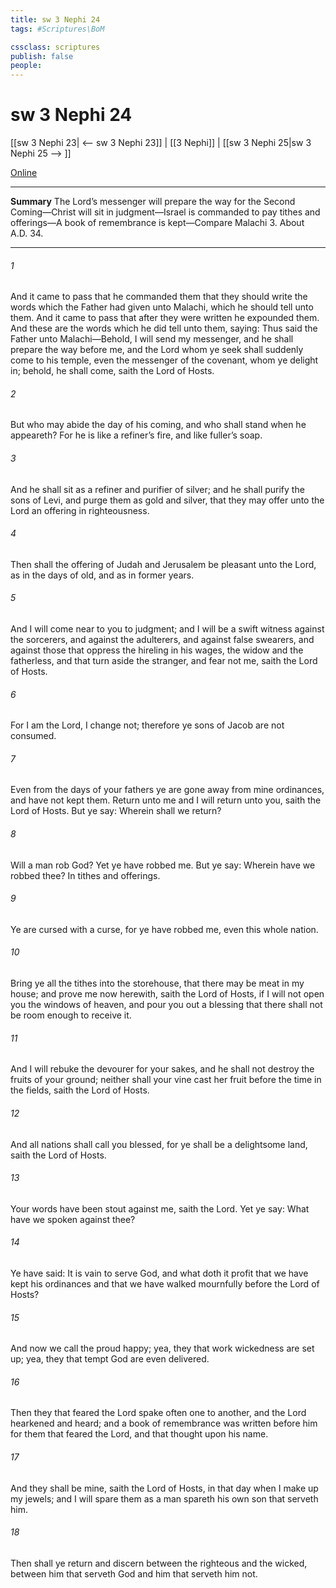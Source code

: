 ```yaml
---
title: sw 3 Nephi 24
tags: #Scriptures\BoM

cssclass: scriptures
publish: false
people:
---
```


# sw 3 Nephi 24
[[sw 3 Nephi 23| <-- sw 3 Nephi 23]] | [[3 Nephi]] | [[sw 3 Nephi 25|sw 3 Nephi 25 --> ]]

[Online](https://churchofjesuschrist.org/study/scriptures/bofm/3-ne/24?lang=eng)

---
__Summary__
The Lord’s messenger will prepare the way for the Second Coming—Christ will sit in judgment—Israel is commanded to pay tithes and offerings—A book of remembrance is kept—Compare Malachi 3. About A.D. 34.

---
###### 1 
And it came to pass that he commanded them that they should write the words which the Father had given unto Malachi, which he should tell unto them. And it came to pass that after they were written he expounded them. And these are the words which he did tell unto them, saying: Thus said the Father unto Malachi—Behold, I will send my messenger, and he shall prepare the way before me, and the Lord whom ye seek shall suddenly come to his temple, even the messenger of the covenant, whom ye delight in; behold, he shall come, saith the Lord of Hosts.

###### 2 
But who may abide the day of his coming, and who shall stand when he appeareth? For he is like a refiner’s fire, and like fuller’s soap.

###### 3 
And he shall sit as a refiner and purifier of silver; and he shall purify the sons of Levi, and purge them as gold and silver, that they may offer unto the Lord an offering in righteousness.

###### 4 
Then shall the offering of Judah and Jerusalem be pleasant unto the Lord, as in the days of old, and as in former years.

###### 5 
And I will come near to you to judgment; and I will be a swift witness against the sorcerers, and against the adulterers, and against false swearers, and against those that oppress the hireling in his wages, the widow and the fatherless, and that turn aside the stranger, and fear not me, saith the Lord of Hosts.

###### 6 
For I am the Lord, I change not; therefore ye sons of Jacob are not consumed.

###### 7 
Even from the days of your fathers ye are gone away from mine ordinances, and have not kept them. Return unto me and I will return unto you, saith the Lord of Hosts. But ye say: Wherein shall we return?

###### 8 
Will a man rob God? Yet ye have robbed me. But ye say: Wherein have we robbed thee? In tithes and offerings.

###### 9 
Ye are cursed with a curse, for ye have robbed me, even this whole nation.

###### 10 
Bring ye all the tithes into the storehouse, that there may be meat in my house; and prove me now herewith, saith the Lord of Hosts, if I will not open you the windows of heaven, and pour you out a blessing that there shall not be room enough to receive it.

###### 11 
And I will rebuke the devourer for your sakes, and he shall not destroy the fruits of your ground; neither shall your vine cast her fruit before the time in the fields, saith the Lord of Hosts.

###### 12 
And all nations shall call you blessed, for ye shall be a delightsome land, saith the Lord of Hosts.

###### 13 
Your words have been stout against me, saith the Lord. Yet ye say: What have we spoken against thee?

###### 14 
Ye have said: It is vain to serve God, and what doth it profit that we have kept his ordinances and that we have walked mournfully before the Lord of Hosts?

###### 15 
And now we call the proud happy; yea, they that work wickedness are set up; yea, they that tempt God are even delivered.

###### 16 
Then they that feared the Lord spake often one to another, and the Lord hearkened and heard; and a book of remembrance was written before him for them that feared the Lord, and that thought upon his name.

###### 17 
And they shall be mine, saith the Lord of Hosts, in that day when I make up my jewels; and I will spare them as a man spareth his own son that serveth him.

###### 18 
Then shall ye return and discern between the righteous and the wicked, between him that serveth God and him that serveth him not.

